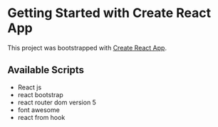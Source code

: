 # Getting Started with Create React App

This project was bootstrapped with [Create React App](https://github.com/facebook/create-react-app).

## Available Scripts
- React js
- react bootstrap
- react router dom version 5
- font awesome
- react from hook
